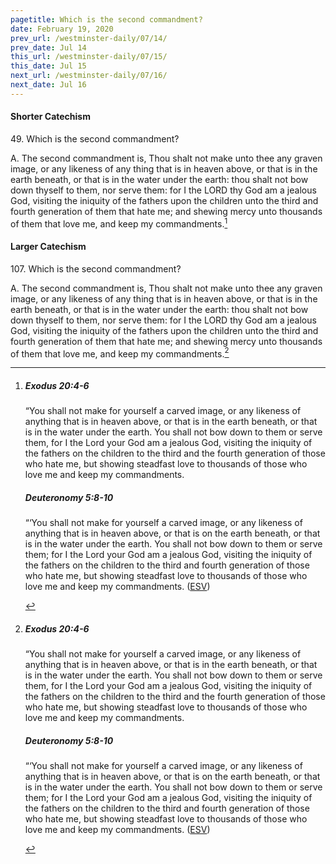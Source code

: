 ```yaml
---
pagetitle: Which is the second commandment?
date: February 19, 2020
prev_url: /westminster-daily/07/14/
prev_date: Jul 14
this_url: /westminster-daily/07/15/
this_date: Jul 15
next_url: /westminster-daily/07/16/
next_date: Jul 16
---
```


#### Shorter Catechism

49\. Which is the second commandment?

A. The second commandment is, Thou shalt not make unto thee any graven image, or any likeness of any thing that is in heaven above, or that is in the earth beneath, or that is in the water under the earth: thou shalt not bow down thyself to them, nor serve them: for I the LORD thy God am a jealous God, visiting the iniquity of the fathers upon the children unto the third and fourth generation of them that hate me; and shewing mercy unto thousands of them that love me, and keep my commandments.[^fnref:wsc1]


[^fnref:wsc1]: <div class="esv"><h5>Exodus 20:4-6</h5> <div class="esv-text"><p id="p02020004.01-1">&#8220;You shall not make for yourself a carved image, or any likeness of anything that is in heaven above, or that is in the earth beneath, or that is in the water under the earth. You shall not bow down to them or serve them, for I the <span class="small-caps">Lord</span> your God am a jealous God, visiting the iniquity of the fathers on the children to the third and the fourth generation of those who hate me, but showing steadfast love to thousands of those who love me and keep my commandments.</p> </div><h5>Deuteronomy 5:8-10</h5> <div class="esv-text"><p id="p05005008.01-2">&#8220;&#8216;You shall not make for yourself a carved image, or any likeness of anything that is in heaven above, or that is on the earth beneath, or that is in the water under the earth. You shall not bow down to them or serve them; for I the <span class="small-caps">Lord</span> your God am a jealous God, visiting the iniquity of the fathers on the children to the third and fourth generation of those who hate me, but showing steadfast love to thousands of those who love me and keep my commandments.  (<a href="http://www.esv.org" class="copyright">ESV</a>)</p> </div> </div>


#### Larger Catechism

107\. Which is the second commandment?

A. The second commandment is, Thou shalt not make unto thee any graven image, or any likeness of any thing that is in heaven above, or that is in the earth beneath, or that is in the water under the earth: thou shalt not bow down thyself to them, nor serve them: for I the LORD thy God am a jealous God, visiting the iniquity of the fathers upon the children unto the third and fourth generation of them that hate me; and shewing mercy unto thousands of them that love me, and keep my commandments.[^fnref:wlc1]


[^fnref:wlc1]: <div class="esv"><h5>Exodus 20:4-6</h5> <div class="esv-text"><p id="p02020004.01-1">&#8220;You shall not make for yourself a carved image, or any likeness of anything that is in heaven above, or that is in the earth beneath, or that is in the water under the earth. You shall not bow down to them or serve them, for I the <span class="small-caps">Lord</span> your God am a jealous God, visiting the iniquity of the fathers on the children to the third and the fourth generation of those who hate me, but showing steadfast love to thousands of those who love me and keep my commandments.</p> </div><h5>Deuteronomy 5:8-10</h5> <div class="esv-text"><p id="p05005008.01-2">&#8220;&#8216;You shall not make for yourself a carved image, or any likeness of anything that is in heaven above, or that is on the earth beneath, or that is in the water under the earth. You shall not bow down to them or serve them; for I the <span class="small-caps">Lord</span> your God am a jealous God, visiting the iniquity of the fathers on the children to the third and fourth generation of those who hate me, but showing steadfast love to thousands of those who love me and keep my commandments.  (<a href="http://www.esv.org" class="copyright">ESV</a>)</p> </div> </div>


